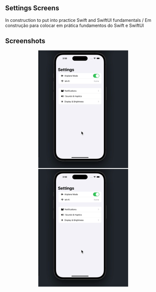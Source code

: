 ## Settings Screens

In construction to put into practice Swift and SwiftUI fundamentals / Em construção para colocar em prática fundamentos do Swift e SwiftUI

## Screenshots

<p align="center">
  <img src="SettingsScreens/.github/images/settingsVideo.gif" alt="Texto Alternativo" width="290">
  <img src="SettingsScreens/.github/images/settingsVideo.gif" alt="Texto Alternativo" width="290">
</p>
